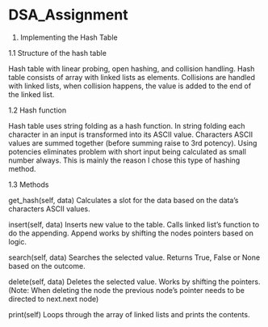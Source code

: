 # DSA_Assignment

1. Implementing the Hash Table

1.1 Structure of the hash table

Hash table with linear probing, open hashing, and collision handling. Hash table consists of array with linked lists as elements. Collisions are handled with linked lists, when collision happens, the value is added to the end of the linked list.

1.2 Hash function

Hash table uses string folding as a hash function. In string folding each character in an input is transformed into its ASCII value. Characters ASCII values are summed together (before summing raise to 3rd potency). Using potencies eliminates problem with short input being calculated as small number always. This is mainly the reason I chose this type of hashing method.

1.3 Methods

get_hash(self, data)
Calculates a slot for the data based on the data’s characters ASCII values.

insert(self, data)
Inserts new value to the table. Calls linked list’s function to do the appending. Append works by shifting the nodes pointers based on logic.

search(self, data)
Searches the selected value. Returns True, False or None based on the outcome.

delete(self, data)
Deletes the selected value. Works by shifting the pointers. (Note: When deleting the node the previous node’s pointer needs to be directed to next.next node)

print(self)
Loops through the array of linked lists and prints the contents.

